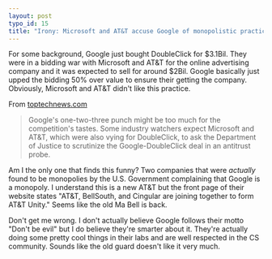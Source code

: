 ```yaml
--- 
layout: post
typo_id: 15
title: "Irony: Microsoft and AT&T accuse Google of monopolistic practices"
---
```

For some background, Google just bought DoubleClick for $3.1Bil. They were in a bidding war with Microsoft and AT&T for the online advertising company and it was expected to sell for around $2Bil. Google basically just upped the bidding 50% over value to ensure their getting the company. Obviously, Microsoft and AT&T didn't like this practice.

From [toptechnews.com](http://www.toptechnews.com/story.xhtml?story_id=100009570HQG)

> Google's one-two-three punch might be too much for the competition's tastes. Some industry watchers expect Microsoft and AT&amp;T, which were also vying for DoubleClick, to ask the Department of Justice to scrutinize the Google-DoubleClick deal in an antitrust probe.

Am I the only one that finds this funny? Two companies that were *actually* found to be monopolies by the U.S. Government complaining that Google is a monopoly. I understand this is a new AT&T but the front page of their website states "AT&T, BellSouth, and Cingular are joining together to form AT&T Unity." Seems like the old Ma Bell is back.

Don't get me wrong. I don't actually believe Google follows their motto "Don't be evil" but I do believe they're smarter about it. They're actually doing some pretty cool things in their labs and are well respected in the CS community. Sounds like the old guard doesn't like it very much.
